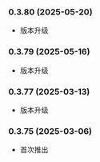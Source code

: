### 0.3.80 (2025-05-20)

- 版本升级

### 0.3.79 (2025-05-16)

- 版本升级

### 0.3.77 (2025-03-13)

- 版本升级

### 0.3.75 (2025-03-06)

- 首次推出
